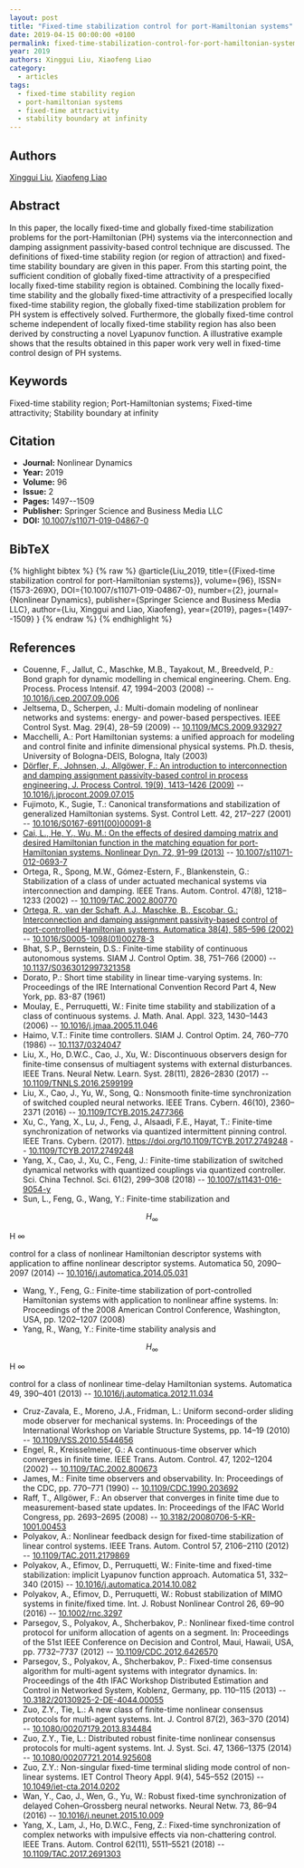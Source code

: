 ```yaml
---
layout: post
title: "Fixed-time stabilization control for port-Hamiltonian systems"
date: 2019-04-15 00:00:00 +0100
permalink: fixed-time-stabilization-control-for-port-hamiltonian-systems
year: 2019
authors: Xinggui Liu, Xiaofeng Liao
category:
  - articles
tags:
  - fixed-time stability region
  - port-hamiltonian systems
  - fixed-time attractivity
  - stability boundary at infinity
---
```

 
## Authors
[Xinggui Liu](authors/xinggui_liu), [Xiaofeng Liao](authors/xiaofeng_liao)
 
## Abstract
In this paper, the locally fixed-time and globally fixed-time stabilization problems for the port-Hamiltonian (PH) systems via the interconnection and damping assignment passivity-based control technique are discussed. The definitions of fixed-time stability region (or region of attraction) and fixed-time stability boundary are given in this paper. From this starting point, the sufficient condition of globally fixed-time attractivity of a prespecified locally fixed-time stability region is obtained. Combining the locally fixed-time stability and the globally fixed-time attractivity of a prespecified locally fixed-time stability region, the globally fixed-time stabilization problem for PH system is effectively solved. Furthermore, the globally fixed-time control scheme independent of locally fixed-time stability region has also been derived by constructing a novel Lyapunov function. A illustrative example shows that the results obtained in this paper work very well in fixed-time control design of PH systems.
 
## Keywords
Fixed-time stability region; Port-Hamiltonian systems; Fixed-time attractivity; Stability boundary at infinity
 
## Citation
- **Journal:** Nonlinear Dynamics
- **Year:** 2019
- **Volume:** 96
- **Issue:** 2
- **Pages:** 1497--1509
- **Publisher:** Springer Science and Business Media LLC
- **DOI:** [10.1007/s11071-019-04867-0](https://doi.org/10.1007/s11071-019-04867-0)
 
## BibTeX
{% highlight bibtex %}
{% raw %}
@article{Liu_2019,
  title={{Fixed-time stabilization control for port-Hamiltonian systems}},
  volume={96},
  ISSN={1573-269X},
  DOI={10.1007/s11071-019-04867-0},
  number={2},
  journal={Nonlinear Dynamics},
  publisher={Springer Science and Business Media LLC},
  author={Liu, Xinggui and Liao, Xiaofeng},
  year={2019},
  pages={1497--1509}
}
{% endraw %}
{% endhighlight %}
 
## References
- Couenne, F., Jallut, C., Maschke, M.B., Tayakout, M., Breedveld, P.: Bond graph for dynamic modelling in chemical engineering. Chem. Eng. Process. Process Intensif. 47, 1994–2003 (2008) -- [10.1016/j.cep.2007.09.006](https://doi.org/10.1016/j.cep.2007.09.006)
- Jeltsema, D., Scherpen, J.: Multi-domain modeling of nonlinear networks and systems: energy- and power-based perspectives. IEEE Control Syst. Mag. 29(4), 28–59 (2009) -- [10.1109/MCS.2009.932927](https://doi.org/10.1109/MCS.2009.932927)
- Macchelli, A.: Port Hamiltonian systems: a unified approach for modeling and control finite and infinite dimensional physical systems. Ph.D. thesis, University of Bologna-DEIS, Bologna, Italy (2003)
- [Dörfler, F., Johnsen, J., Allgöwer, F.: An introduction to interconnection and damping assignment passivity-based control in process engineering. J. Process Control. 19(9), 1413–1426 (2009)](an-introduction-to-interconnection-and-damping-assignment-passivity-based-control-in-process-engineering) -- [10.1016/j.jprocont.2009.07.015](https://doi.org/10.1016/j.jprocont.2009.07.015)
- Fujimoto, K., Sugie, T.: Canonical transformations and stabilization of generalized Hamiltonian systems. Syst. Control Lett. 42, 217–227 (2001) -- [10.1016/S0167-6911(00)00091-8](https://doi.org/10.1016/S0167-6911(00)00091-8)
- [Cai, L., He, Y., Wu, M.: On the effects of desired damping matrix and desired Hamiltonian function in the matching equation for port-Hamiltonian systems. Nonlinear Dyn. 72, 91–99 (2013)](on-the-effects-of-desired-damping-matrix-and-desired-hamiltonian-function-in-the-matching-equation-for-port-hamiltonian-systems) -- [10.1007/s11071-012-0693-7](https://doi.org/10.1007/s11071-012-0693-7)
- Ortega, R., Spong, M.W., Gómez-Estern, F., Blankenstein, G.: Stabilization of a class of under actuated mechanical systems via interconnection and damping. IEEE Trans. Autom. Control. 47(8), 1218–1233 (2002) -- [10.1109/TAC.2002.800770](https://doi.org/10.1109/TAC.2002.800770)
- [Ortega, R., van der Schaft, A.J., Maschke, B., Escobar, G.: Interconnection and damping assignment passivity-based control of port-controlled Hamiltonian systems. Automatica 38(4), 585–596 (2002)](interconnection-and-damping-assignment-passivity-based-control-of-port-controlled-hamiltonian-systems) -- [10.1016/S0005-1098(01)00278-3](https://doi.org/10.1016/S0005-1098(01)00278-3)
- Bhat, S.P., Bernstein, D.S.: Finite-time stability of continuous autonomous systems. SIAM J. Control Optim. 38, 751–766 (2000) -- [10.1137/S0363012997321358](https://doi.org/10.1137/S0363012997321358)
- Dorato, P.: Short time stability in linear time-varying systems. In: Proceedings of the IRE International Convention Record Part 4, New York, pp. 83-87 (1961)
- Moulay, E., Perruquetti, W.: Finite time stability and stabilization of a class of continuous systems. J. Math. Anal. Appl. 323, 1430–1443 (2006) -- [10.1016/j.jmaa.2005.11.046](https://doi.org/10.1016/j.jmaa.2005.11.046)
- Haimo, V.T.: Finite time controllers. SIAM J. Control Optim. 24, 760–770 (1986) -- [10.1137/0324047](https://doi.org/10.1137/0324047)
- Liu, X., Ho, D.W.C., Cao, J., Xu, W.: Discontinuous observers design for finite-time consensus of multiagent systems with external disturbances. IEEE Trans. Neural Netw. Learn. Syst. 28(11), 2826–2830 (2017) -- [10.1109/TNNLS.2016.2599199](https://doi.org/10.1109/TNNLS.2016.2599199)
- Liu, X., Cao, J., Yu, W., Song, Q.: Nonsmooth finite-time synchronization of switched coupled neural networks. IEEE Trans. Cybern. 46(10), 2360–2371 (2016) -- [10.1109/TCYB.2015.2477366](https://doi.org/10.1109/TCYB.2015.2477366)
- Xu, C., Yang, X., Lu, J., Feng, J., Alsaadi, F.E., Hayat, T.: Finite-time synchronization of networks via quantized intermittent pinning control. IEEE Trans. Cybern. (2017). 
 https://doi.org/10.1109/TCYB.2017.2749248 -- [10.1109/TCYB.2017.2749248](https://doi.org/10.1109/TCYB.2017.2749248)
- Yang, X., Cao, J., Xu, C., Feng, J.: Finite-time stabilization of switched dynamical networks with quantized couplings via quantized controller. Sci. China Technol. Sci. 61(2), 299–308 (2018) -- [10.1007/s11431-016-9054-y](https://doi.org/10.1007/s11431-016-9054-y)
- Sun, L., Feng, G., Wang, Y.: Finite-time stabilization and 
 
 
 
 $$H_\infty $$
 
 
 
 H
 ∞
 
 
 
 control for a class of nonlinear Hamiltonian descriptor systems with application to affine nonlinear descriptor systems. Automatica 50, 2090–2097 (2014) -- [10.1016/j.automatica.2014.05.031](https://doi.org/10.1016/j.automatica.2014.05.031)
- Wang, Y., Feng, G.: Finite-time stabilization of port-controlled Hamiltonian systems with application to nonlinear affine systems. In: Proceedings of the 2008 American Control Conference, Washington, USA, pp. 1202–1207 (2008)
- Yang, R., Wang, Y.: Finite-time stability analysis and 
 
 
 
 $$H_\infty $$
 
 
 
 H
 ∞
 
 
 
 control for a class of nonlinear time-delay Hamiltonian systems. Automatica 49, 390–401 (2013) -- [10.1016/j.automatica.2012.11.034](https://doi.org/10.1016/j.automatica.2012.11.034)
- Cruz-Zavala, E., Moreno, J.A., Fridman, L.: Uniform second-order sliding mode observer for mechanical systems. In: Proceedings of the International Workshop on Variable Structure Systems, pp. 14–19 (2010) -- [10.1109/VSS.2010.5544656](https://doi.org/10.1109/VSS.2010.5544656)
- Engel, R., Kreisselmeier, G.: A continuous-time observer which converges in finite time. IEEE Trans. Autom. Control. 47, 1202–1204 (2002) -- [10.1109/TAC.2002.800673](https://doi.org/10.1109/TAC.2002.800673)
- James, M.: Finite time observers and observability. In: Proceedings of the CDC, pp. 770–771 (1990) -- [10.1109/CDC.1990.203692](https://doi.org/10.1109/CDC.1990.203692)
- Raff, T., Allgöwer, F.: An observer that converges in finite time due to measurement-based state updates. In: Proceedings of the IFAC World Congress, pp. 2693–2695 (2008) -- [10.3182/20080706-5-KR-1001.00453](https://doi.org/10.3182/20080706-5-KR-1001.00453)
- Polyakov, A.: Nonlinear feedback design for fixed-time stabilization of linear control systems. IEEE Trans. Autom. Control 57, 2106–2110 (2012) -- [10.1109/TAC.2011.2179869](https://doi.org/10.1109/TAC.2011.2179869)
- Polyakov, A., Efimov, D., Perruquetti, W.: Finite-time and fixed-time stabilization: implicit Lyapunov function approach. Automatica 51, 332–340 (2015) -- [10.1016/j.automatica.2014.10.082](https://doi.org/10.1016/j.automatica.2014.10.082)
- Polyakov, A., Efimov, D., Perruquetti, W.: Robust stabilization of MIMO systems in finite/fixed time. Int. J. Robust Nonlinear Control 26, 69–90 (2016) -- [10.1002/rnc.3297](https://doi.org/10.1002/rnc.3297)
- Parsegov, S., Polyakov, A., Shcherbakov, P.: Nonlinear fixed-time control protocol for uniform allocation of agents on a segment. In: Proceedings of the 51st IEEE Conference on Decision and Control, Maui, Hawaii, USA, pp. 7732–7737 (2012) -- [10.1109/CDC.2012.6426570](https://doi.org/10.1109/CDC.2012.6426570)
- Parsegov, S., Polyakov, A., Shcherbakov, P.: Fixed-time consensus algorithm for multi-agent systems with integrator dynamics. In: Proceedings of the 4th IFAC Workshop Distributed Estimation and Control in Networked System, Koblenz, Germany, pp. 110–115 (2013) -- [10.3182/20130925-2-DE-4044.00055](https://doi.org/10.3182/20130925-2-DE-4044.00055)
- Zuo, Z.Y., Tie, L.: A new class of finite-time nonlinear consensus protocols for multi-agent systems. Int. J. Control 87(2), 363–370 (2014) -- [10.1080/00207179.2013.834484](https://doi.org/10.1080/00207179.2013.834484)
- Zuo, Z.Y., Tie, L.: Distributed robust finite-time nonlinear consensus protocols for multi-agent systems. Int. J. Syst. Sci. 47, 1366–1375 (2014) -- [10.1080/00207721.2014.925608](https://doi.org/10.1080/00207721.2014.925608)
- Zuo, Z.Y.: Non-singular fixed-time terminal sliding mode control of non-linear systems. IET Control Theory Appl. 9(4), 545–552 (2015) -- [10.1049/iet-cta.2014.0202](https://doi.org/10.1049/iet-cta.2014.0202)
- Wan, Y., Cao, J., Wen, G., Yu, W.: Robust fixed-time synchronization of delayed Cohen–Grossberg neural networks. Neural Netw. 73, 86–94 (2016) -- [10.1016/j.neunet.2015.10.009](https://doi.org/10.1016/j.neunet.2015.10.009)
- Yang, X., Lam, J., Ho, D.W.C., Feng, Z.: Fixed-time synchronization of complex networks with impulsive effects via non-chattering control. IEEE Trans. Autom. Control 62(11), 5511–5521 (2018) -- [10.1109/TAC.2017.2691303](https://doi.org/10.1109/TAC.2017.2691303)

